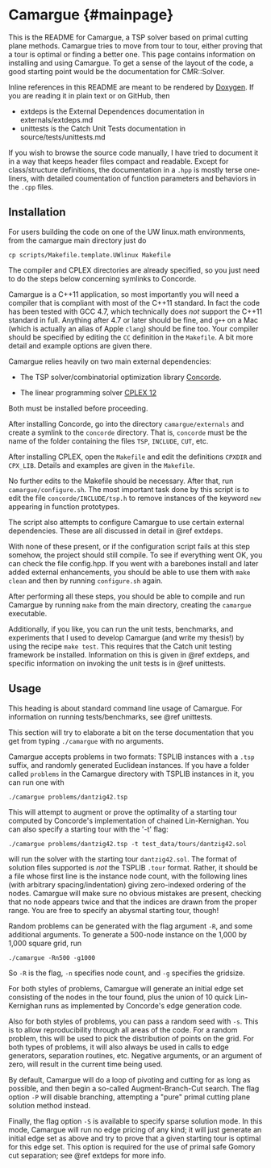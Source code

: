 Camargue	{#mainpage}
========

This is the README for Camargue, a TSP solver based on primal
cutting plane methods. Camargue tries to move from tour to tour, either
proving that a tour is optimal or finding a better one. This page contains
information on installing and using Camargue. To get a sense of the
layout of the code, a good starting point would be the documentation
for CMR::Solver.

Inline references in this README are meant to be rendered by
[Doxygen](http://www.stack.nl/~dimitri/doxygen/). If you are reading
it in plain text or on GitHub, then

- extdeps is the External Dependences documentation in
  externals/extdeps.md
- unittests is the Catch Unit Tests documentation in
  source/tests/unittests.md

If you wish to browse the source code manually, I have tried to
document it in a way that keeps header files compact and
readable. Except for class/structure definitions, the
documentation in a `.hpp` is mostly terse one-liners, with detailed
coumentation of function parameters and behaviors in the `.cpp`
files. 


Installation
------------

For users building the code on one of the UW linux.math environments,
from the camargue main directory just do

    cp scripts/Makefile.template.UWlinux Makefile

The compiler and CPLEX directories are already specified, so you just
need to do the steps below concerning symlinks to Concorde.

Camargue is a C++11 application, so most importantly you will need a
compiler that is compliant with most of the C++11 standard. In fact the code
has been tested with GCC 4.7, which technically does *not* support the
C++11 standard in full. Anything after 4.7 or later should be fine,
and `g++` on a Mac (which is actually an alias of Apple `clang`)
should be fine too. Your compiler should be specified by editing the
`CC` definition in the `Makefile`. A bit more detail and example
options are given there. 

Camargue relies heavily on two main external dependencies:
- The TSP solver/combinatorial optimization library
[Concorde](http://www.math.uwaterloo.ca/tsp/concorde/downloads/downloads.htm).

- The linear programming solver [CPLEX
12](http://www-03.ibm.com/software/products/en/ibmilogcpleoptistud)

Both must be installed before proceeding.

After installing Concorde, go into the directory `camargue/externals`
and create a symlink to the `concorde` directory. That is, `concorde`
must be the name of the folder containing the files `TSP`, `INCLUDE`,
`CUT`, etc. 

After installing CPLEX, open the `Makefile` and edit the definitions
`CPXDIR` and `CPX_LIB`. Details and examples are given in the
`Makefile`.

No further edits to the Makefile should be necessary. After that, run
`camargue/configure.sh`. The most important task done by this script
is to edit the file `concorde/INCLUDE/tsp.h` to remove instances of
the keyword `new` appearing in function prototypes.

The script also attempts to configure Camargue to use certain
external dependencies. These are all discussed in detail in @ref extdeps.

With none of these present, or if the configuration script
fails at this step somehow, the project should still compile. To see
if everything went OK, you can check the file config.hpp. If you went
with a barebones install and later added external enhancements, you
should be able to use them with `make clean` and then by running
`configure.sh` again. 

After performing all these steps, you should be able to compile and
run Camargue by running `make` from the main directory, creating the
`camargue` executable.

Additionally, if you like, you can run the unit
tests, benchmarks, and experiments that I used to develop
Camargue (and write my thesis!) by using the recipe `make test`. This
requires that the Catch unit testing framework be
installed. Information on this is given in @ref extdeps, and specific
information on invoking the unit tests is in @ref unittests.

Usage
------

This heading is about standard command line usage of Camargue. For
information on running tests/benchmarks, see @ref unittests.

This section will try to elaborate a bit on the terse documentation
that you get from typing `./camargue` with no arguments.


Camargue accepts problems in two formats: TSPLIB instances with a
`.tsp` suffix, and randomly generated Euclidean instances. If you have
a folder called `problems` in the Camargue directory with TSPLIB
instances in it, you can run one with

    ./camargue problems/dantzig42.tsp

This will attempt to augment or prove the optimality of a starting
tour computed by Concorde's implementation of chained
Lin-Kernighan. You can also specify a starting tour with the '-t' flag:

    ./camargue problems/dantzig42.tsp -t test_data/tours/dantzig42.sol

will run the solver with the starting tour `dantzig42.sol`. The format
of solution files supported is *not* the TSPLIB `.tour` format. Rather,
it should be a file whose first line is the instance node count, with
the following lines (with arbitrary spacing/indentation) giving
zero-indexed ordering of the nodes. Camargue will make sure no obvious
mistakes are present, checking that no node appears twice and that the
indices are drawn from the proper range. You are free to specify an
abysmal starting tour, though! 

Random problems can be generated with the flag argument `-R`, and some
additional arguments. To generate a 500-node instance on the 1,000 by
1,000 square grid, run

    ./camargue -Rn500 -g1000

So `-R` is the flag, `-n` specifies node count, and `-g` specifies the
gridsize.

For both styles of problems, Camargue will generate an initial edge
set consisting of the nodes in the tour found, plus the union of 10
quick Lin-Kernighan runs as implemented by Concorde's edge generation
code.

Also for both styles of problems, you can pass a random seed with
`-s`. This is to allow reproducibility through all areas of the
code. For a random problem, this will be used to pick the distribution
of points on the grid. For both types of problems, it will also always
be used in calls to edge generators, separation routines,
etc. Negative arguments, or an argument of zero, will result in the
current time being used.

By default, Camargue will do a loop of pivoting and cutting for as
long as possible, and then begin a so-called Augment-Branch-Cut
search. The flag option `-P` will disable branching, attempting a "pure"
primal cutting plane solution method instead. 

Finally, the flag option `-S` is available to specify sparse solution
mode. In this mode, Camargue will run no edge pricing of any kind; it
will just generate an initial edge set as above and try to prove that
a given starting tour is optimal for this edge set. This option is
required for the use of primal safe Gomory cut separation; see @ref
extdeps for more info.